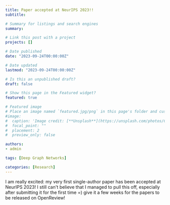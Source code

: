 ```yaml
---
title: Paper accepted at NeurIPS 2023!!
subtitle:

# Summary for listings and search engines
summary:

# Link this post with a project
projects: []

# Date published
date: "2023-09-24T00:00:00Z"

# Date updated
lastmod: "2023-09-24T00:00:00Z"

# Is this an unpublished draft?
draft: false

# Show this page in the Featured widget?
featured: true

# Featured image
# Place an image named `featured.jpg/png` in this page's folder and customize its options here.
#image:
#  caption: 'Image credit: [**Unsplash**](https://unsplash.com/photos/CpkOjOcXdUY)'
#  focal_point: ""
#  placement: 2
#  preview_only: false

authors:
- admin

tags: [Deep Graph Networks]

categories: [Research]
---
```


I am really excited: my very first single-author paper has been accepted at NeurIPS 2023! I still can't believe that I managed to pull this off, especially after submitting it for the first time =) give it a few weeks for the papers to be released on OpenReview!
